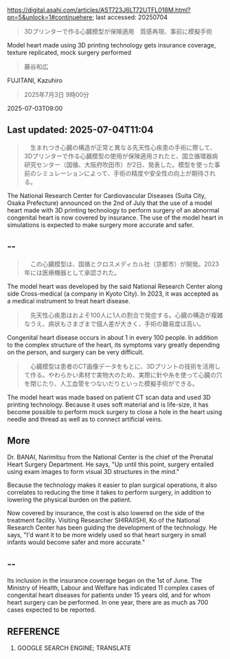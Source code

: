 https://digital.asahi.com/articles/AST723J6LT72UTFL018M.html?pn=5&unlock=1#continuehere; last accessed: 20250704

> 3Dプリンターで作る心臓模型が保険適用　質感再現、事前に模擬手術

Model heart made using 3D printing technology gets insurance coverage, texture replicated, mock surgery performed

> 藤谷和広

FUJITANI, Kazuhiro

> 2025年7月3日 9時00分

2025-07-03T09:00

## Last updated: 2025-07-04T11:04

>　生まれつき心臓の構造が正常と異なる先天性心疾患の手術に際して、3Dプリンターで作る心臓模型の使用が保険適用されたと、国立循環器病研究センター（国循、大阪府吹田市）が2日、発表した。模型を使った事前のシミュレーションによって、手術の精度や安全性の向上が期待される。

The National Research Center for Cardiovascular Diseases (Suita City, Osaka Prefecture) announced on the 2nd of July that the use of a model heart made with 3D printing technology to perform surgery of an abnormal congenital heart is now covered by insurance. The use of the model heart in simulations is expected to make surgery more accurate and safer.

## --

>　この心臓模型は、国循とクロスメディカル社（京都市）が開発。2023年には医療機器として承認された。

The model heart was developed by the said National Research Center along side Cross-medical (a company in Kyoto City). In 2023, it was accepted as a medical instrument to treat heart disease.

>　先天性心疾患はおよそ100人に1人の割合で発症する。心臓の構造が複雑なうえ、病状もさまざまで個人差が大きく、手術の難易度は高い。

Congenital heart disease occurs in about 1 in every 100 people. In addition to the complex structure of the heart, its symptoms vary greatly depending on the person, and surgery can be very difficult.

>　心臓模型は患者のCT画像データをもとに、3Dプリントの技術を活用して作る。やわらかい素材で実物大のため、実際に針や糸を使って心臓の穴を閉じたり、人工血管をつないだりといった模擬手術ができる。

The model heart was made based on patient CT scan data and used 3D printing technology. Because it uses soft material and is life-size, it has become possible to perform mock surgery to close a hole in the heart using needle and thread as well as to connect artificial veins.

## More

Dr. BANAI, Narimitsu from the National Center is the chief of the Prenatal Heart Surgery Department. He says, "Up until this point, surgery entailed using exam images to form visual 3D structures in the mind."

Because the technology makes it easier to plan surgical operations, it also correlates to reducing the time it takes to perform surgery, in addition to lowering the physical burden on the patient.

Now covered by insurance, the cost is also lowered on the side of the treatment facility. Visiting Researcher SHIRAIISHI, Ko of the National Research Center has been guiding the development of the technology. He says, "I'd want it to be more widely used so that heart surgery in small infants would become safer and more accurate."

## --

Its inclusion in the insurance coverage began on the 1st of June. The Ministry of Health, Labour and Welfare has indicated 11 complex cases of congenital heart diseases for patients under 15 years old, and for whom heart surgery can be performed. In one year, there are as much as 700 cases expected to be reported. 

## REFERENCE

1) GOOGLE SEARCH ENGINE; TRANSLATE